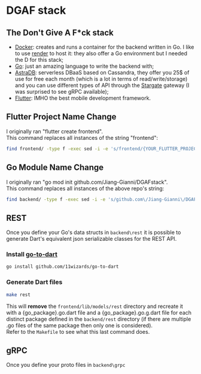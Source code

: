 # DGAF stack
## The **Don't Give A F\*ck** stack
- [Docker](https://www.docker.com/): creates and runs a container for the backend written in Go. I like to use [render](https://render.com/) to host it: they also offer a Go environment but I needed the D for this stack;
- [Go](https://go.dev/): just an amazing language to write the backend with;
- [AstraDB](https://www.datastax.com/products/datastax-astra/pricing): serverless DBaaS based on Cassandra, they offer you 25$ of use for free each month (which is a lot in terms of read/write/storage) and you can use different types of API through the [Stargate](https://www.datastax.com/products/datastax-astra/apis) gateway (I was surprised to see gRPC available);
- [Flutter](https://flutter.dev/): IMHO the best mobile development framework.

## Flutter Project Name Change
I originally ran "flutter create frontend".\
This command replaces all instances of the string "frontend":
```bash
find frontend/ -type f -exec sed -i -e 's/frontend/{YOUR_FLUTTER_PROJECT_NAME}/g' {} \;
```


## Go Module Name Change
I originally ran "go mod init github.com/Jiang-Gianni/DGAFstack".\
This command replaces all instances of the above repo's string:
```bash
find backend/ -type f -exec sed -i -e 's/github.com\/Jiang-Gianni\/DGAFstack/{YOUR_GO_MODULE_NAME}/g' {} \;
```

## REST
Once you define your Go's data structs in `backend\rest` it is possible to generate Dart's equivalent json serializable classes for the REST API.
### Install [go-to-dart](https://github.com/11wizards/go-to-dart)
```bash
go install github.com/11wizards/go-to-dart
```

### Generate Dart files
```bash
make rest
```
This will **remove** the `frontend/lib/models/rest` directory and recreate it with a {go_package}.go.dart file and a {go_package}.go.g.dart file for each distinct package defined in the `backend/rest` directory (if there are multiple .go files of the same package then only one is considered). \
Refer to the `Makefile` to see what this last command does.

## gRPC
Once you define your proto files in `backend\grpc`